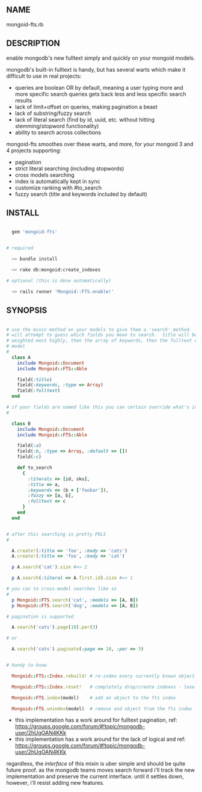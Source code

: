 NAME
------------------

mongoid-fts.rb

DESCRIPTION
------------------

enable mongodb's new fulltext simply and quickly on your mongoid models.

mongodb's built-in fulltext is handy, but has several warts which make it
difficult to use in real projects:

- queries are boolean OR by default, meaning a user typing more and more
  specific search queries gets back less and less specific search results
- lack of limit+offset on queries, making pagination a beast
- lack of substring/fuzzy search
- lack of literal search (find by id, uuid, etc. without hitting stemming/stopword functionality)
- ability to search across collections

mongoid-fts smoothes over these warts, and more, for your mongoid 3 and 4
projects supporting:

- pagination
- strict literal searching (including stopwords)
- cross models searching
- index is automatically kept in sync
- customize ranking with #to_search
- fuzzy search (title and keywords included by default)

INSTALL
------------------

````ruby

  gem 'mongoid-fts'

````

````bash

# required

  ~> bundle install

  ~> rake db:mongoid:create_indexes

# optional (this is done automatically)

  ~> rails runner 'Mongoid::FTS.enable!'

````

SYNOPSIS
------------------

````ruby

# use the mixin method on your models to give them a 'search' method.  fts
# will attempt to guess which fields you mean to search.  title will be
# weighted most highly, then the array of keywords, then the fulltext of the
# model
#
  class A
    include Mongoid::Document
    include Mongoid::FTS::Able

    field(:title)
    field(:keywords, :type => Array)
    field(:fulltext)
  end

# if your fields are named like this you can certain override what's indexed
#

  class B
    include Mongoid::Document
    include Mongoid::FTS::Able

    field(:a)
    field(:b, :type => Array, :default => [])
    field(:c)

    def to_search
      {
        :literals => [id, sku],
        :title => a,
        :keywords => (b + ['foobar']),
        :fuzzy => [a, b],
        :fulltext => c
      }
    end
  end


# after this searching is pretty POLS
#

  A.create!(:title => 'foo', :body => 'cats')
  A.create!(:title => 'foo', :body => 'cat')

  p A.search('cat').size #=> 2

  p A.search(:literal => A.first.id).size #=> 1

# you can to cross-model searches like so
#
  p Mongoid::FTS.search('cat', :models => [A, B])
  p Mongoid::FTS.search('dog', :models => [A, B])

# pagination is supported

  A.search('cats').page(10).per(3)

# or 

  A.search('cats').paginate(:page => 10, :per => 3)


# handy to know

  Mongoid::FTS::Index.rebuild! # re-index every currently known object - not super effecient

  Mongoid::FTS::Index.reset!   # completely drop/create indexes - lose all objects

  Mongoid::FTS.index(model)    # add an object to the fts index

  Mongoid::FTS.unindex(model)  # remove and object from the fts index

````

- this implementation has a work around for fulltext pagination, ref: https://groups.google.com/forum/#!topic/mongodb-user/2hUgOAN4KKk
- this implementation has a work around for the lack of logical and ref: https://groups.google.com/forum/#!topic/mongodb-user/2hUgOAN4KKk

regardless, the *interface* of this mixin is uber simple and should be quite
future proof.  as the mongodb teams moves search forward i'll track the new
implementation and preserve the current interface.  until it settles down,
however, i'll resist adding new features.

